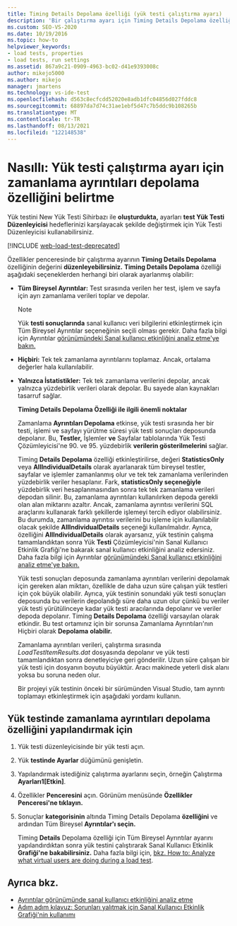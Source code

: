 ```yaml
---
title: Timing Details Depolama özelliği (yük testi çalıştırma ayarı)
description: 'Bir çalıştırma ayarı için Timing Details Depolama özelliğini düzenlemeyi öğrenin. Geçerli değerler: Tüm Bireysel Ayrıntılar, Hiçbiri ve Yalnızca İstatistikler.'
ms.custom: SEO-VS-2020
ms.date: 10/19/2016
ms.topic: how-to
helpviewer_keywords:
- load tests, properties
- load tests, run settings
ms.assetid: 867a9c21-0909-4963-bc02-d41e9393008c
author: mikejo5000
ms.author: mikejo
manager: jmartens
ms.technology: vs-ide-test
ms.openlocfilehash: d563c8ecfcdd52020e8adb1dfc04856d027fddc8
ms.sourcegitcommit: 68897da7d74c31ae1ebf5d47c7b5ddc9b108265b
ms.translationtype: MT
ms.contentlocale: tr-TR
ms.lasthandoff: 08/13/2021
ms.locfileid: "122148538"
---
```

# <a name="how-to-specify-the-timing-details-storage-property-for-a-load-test-run-setting"></a>Nasıllı: Yük testi çalıştırma ayarı için zamanlama ayrıntıları depolama özelliğini belirtme

Yük testini New Yük Testi Sihirbazı ile **oluşturdukta,** ayarları **test Yük Testi Düzenleyicisi** hedeflerinizi karşılayacak şekilde değiştirmek için Yük Testi Düzenleyicisi kullanabilirsiniz.

[!INCLUDE [web-load-test-deprecated](includes/web-load-test-deprecated.md)]

Özellikler penceresinde bir çalıştırma ayarının **Timing Details Depolama** özelliğinin değerini **düzenleyebilirsiniz.** **Timing Details Depolama** özelliği aşağıdaki seçeneklerden herhangi biri olarak ayarlanmış olabilir:

- **Tüm Bireysel Ayrıntılar:** Test sırasında verilen her test, işlem ve sayfa için ayrı zamanlama verileri toplar ve depolar.

  > [!NOTE]
  > Yük **testi sonuçlarında** sanal kullanıcı veri bilgilerini etkinleştirmek için Tüm Bireysel Ayrıntılar seçeneğinin seçili olması gerekir. Daha fazla bilgi için Ayrıntılar [görünümündeki Sanal kullanıcı etkinliğini analiz etme'ye bakın.](../test/analyze-load-test-virtual-user-activity-in-the-details-view.md)

- **Hiçbiri:** Tek tek zamanlama ayrıntılarını toplamaz. Ancak, ortalama değerler hala kullanılabilir.

- **Yalnızca İstatistikler:** Tek tek zamanlama verilerini depolar, ancak yalnızca yüzdebirlik verileri olarak depolar. Bu sayede alan kaynakları tasarruf sağlar.

  **Timing Details Depolama Özelliği ile ilgili önemli noktalar**

  Zamanlama **Ayrıntıları Depolama** etkinse, yük testi sırasında her bir testi, işlemi ve sayfayı yürütme süresi yük testi sonuçları deposunda depolanır. Bu, **Testler,** İşlemler **ve** Sayfalar tablolarında Yük Testi  Çözümleyicisi'ne 90. ve 95. yüzdebirlik **verilerin gösterilmelerini** sağlar.

  Timing **Details Depolama** özelliği etkinleştirilirse, değeri **StatisticsOnly** veya **AllIndividualDetails** olarak ayarlanarak tüm bireysel testler, sayfalar ve işlemler zamanlanmış olur ve tek tek zamanlama verilerinden yüzdebirlik veriler hesaplanır. Fark, **statisticsOnly seçeneğiyle** yüzdebirlik veri hesaplanmasından sonra tek tek zamanlama verileri depodan silinir. Bu, zamanlama ayrıntıları kullanılırken depoda gerekli olan alan miktarını azaltır. Ancak, zamanlama ayrıntısı verilerini SQL araçlarını kullanarak farklı şekillerde işlemeyi tercih ediyor olabilirsiniz. Bu durumda, zamanlama ayrıntısı verilerini bu işleme için kullanılabilir olacak şekilde **AllIndividualDetails** seçeneği kullanılmalıdır. Ayrıca, özelliğini **AllIndividualDetails** olarak ayarsanız, yük testinin çalışma  tamamlandıktan sonra Yük **Testi** Çözümleyicisi'nin Sanal Kullanıcı Etkinlik Grafiği'ne bakarak sanal kullanıcı etkinliğini analiz edersiniz. Daha fazla bilgi için Ayrıntılar [görünümündeki Sanal kullanıcı etkinliğini analiz etme'ye bakın.](../test/analyze-load-test-virtual-user-activity-in-the-details-view.md)

  Yük testi sonuçları deposunda zamanlama ayrıntıları verilerini depolamak için gereken alan miktarı, özellikle de daha uzun süre çalışan yük testleri için çok büyük olabilir. Ayrıca, yük testinin sonundaki yük testi sonuçları deposunda bu verilerin depolandığı süre daha uzun olur çünkü bu veriler yük testi yürütülinceye kadar yük testi aracılarında depolanır ve veriler depoda depolanır. Timing **Details Depolama** özelliği varsayılan olarak etkindir. Bu test ortamınız için bir sorunsa Zamanlama Ayrıntıları'nın Hiçbiri olarak **Depolama** **olabilir.**

  Zamanlama ayrıntıları verileri, çalıştırma sırasında *LoadTestItemResults.dat* dosyasında depolanır ve yük testi tamamlandıktan sonra denetleyiciye geri gönderilir. Uzun süre çalışan bir yük testi için dosyanın boyutu büyüktür. Aracı makinede yeterli disk alanı yoksa bu soruna neden olur.

  Bir projeyi yük testinin önceki bir sürümünden Visual Studio, tam ayrıntı toplamayı etkinleştirmek için aşağıdaki yordamı kullanın.

## <a name="to-configure-the-timing-details-storage-property-in-a-load-test"></a>Yük testinde zamanlama ayrıntıları depolama özelliğini yapılandırmak için

1. Yük testi düzenleyicisinde bir yük testi açın.

2. Yük **testinde Ayarlar** düğümünü genişletin.

3. Yapılandırmak istediğiniz çalıştırma ayarlarını seçin, örneğin Çalıştırma **Ayarları1[Etkin]**.

4. Özellikler **Penceresini** açın. Görünüm menüsünde **Özellikler** **Penceresi'ne tıklayın.**

5. Sonuçlar **kategorisinin** altında Timing Details Depolama **özelliğini** ve ardından Tüm Bireysel **Ayrıntılar'ı seçin.**

     Timing **Details** Depolama  özelliği için Tüm Bireysel Ayrıntılar ayarını yapılandırdıktan sonra yük testini çalıştırarak Sanal Kullanıcı Etkinlik **Grafiği'ne bakabilirsiniz.** Daha fazla bilgi için, [bkz. How to: Analyze what virtual users are doing during a load test](../test/how-to-analyze-virtual-user-activity-during-a-load-test.md).

## <a name="see-also"></a>Ayrıca bkz.

- [Ayrıntılar görünümünde sanal kullanıcı etkinliğini analiz etme](../test/analyze-load-test-virtual-user-activity-in-the-details-view.md)
- [Adım adım kılavuz: Sorunları yalıtmak için Sanal Kullanıcı Etkinlik Grafiği'nin kullanımı](../test/walkthrough-use-the-virtual-user-activity-chart-to-isolate-issues.md)

